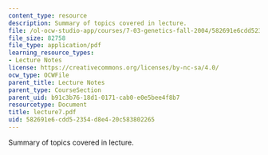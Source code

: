 ```yaml
---
content_type: resource
description: Summary of topics covered in lecture.
file: /ol-ocw-studio-app/courses/7-03-genetics-fall-2004/582691e6cdd52354d8e420c583802265_lecture7.pdf
file_size: 82758
file_type: application/pdf
learning_resource_types:
- Lecture Notes
license: https://creativecommons.org/licenses/by-nc-sa/4.0/
ocw_type: OCWFile
parent_title: Lecture Notes
parent_type: CourseSection
parent_uid: b91c3b76-18d1-0171-cab0-e0e5bee4f8b7
resourcetype: Document
title: lecture7.pdf
uid: 582691e6-cdd5-2354-d8e4-20c583802265
---
```

Summary of topics covered in lecture.